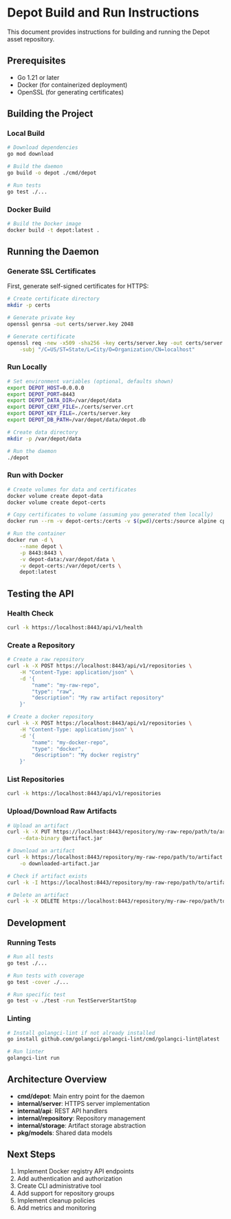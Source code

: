 # Depot Build and Run Instructions

This document provides instructions for building and running the Depot asset repository.

## Prerequisites

- Go 1.21 or later
- Docker (for containerized deployment)
- OpenSSL (for generating certificates)

## Building the Project

### Local Build

```bash
# Download dependencies
go mod download

# Build the daemon
go build -o depot ./cmd/depot

# Run tests
go test ./...
```

### Docker Build

```bash
# Build the Docker image
docker build -t depot:latest .
```

## Running the Daemon

### Generate SSL Certificates

First, generate self-signed certificates for HTTPS:

```bash
# Create certificate directory
mkdir -p certs

# Generate private key
openssl genrsa -out certs/server.key 2048

# Generate certificate
openssl req -new -x509 -sha256 -key certs/server.key -out certs/server.crt -days 365 \
    -subj "/C=US/ST=State/L=City/O=Organization/CN=localhost"
```

### Run Locally

```bash
# Set environment variables (optional, defaults shown)
export DEPOT_HOST=0.0.0.0
export DEPOT_PORT=8443
export DEPOT_DATA_DIR=/var/depot/data
export DEPOT_CERT_FILE=./certs/server.crt
export DEPOT_KEY_FILE=./certs/server.key
export DEPOT_DB_PATH=/var/depot/data/depot.db

# Create data directory
mkdir -p /var/depot/data

# Run the daemon
./depot
```

### Run with Docker

```bash
# Create volumes for data and certificates
docker volume create depot-data
docker volume create depot-certs

# Copy certificates to volume (assuming you generated them locally)
docker run --rm -v depot-certs:/certs -v $(pwd)/certs:/source alpine cp -r /source/. /certs/

# Run the container
docker run -d \
    --name depot \
    -p 8443:8443 \
    -v depot-data:/var/depot/data \
    -v depot-certs:/var/depot/certs \
    depot:latest
```

## Testing the API

### Health Check

```bash
curl -k https://localhost:8443/api/v1/health
```

### Create a Repository

```bash
# Create a raw repository
curl -k -X POST https://localhost:8443/api/v1/repositories \
    -H "Content-Type: application/json" \
    -d '{
        "name": "my-raw-repo",
        "type": "raw",
        "description": "My raw artifact repository"
    }'

# Create a docker repository
curl -k -X POST https://localhost:8443/api/v1/repositories \
    -H "Content-Type: application/json" \
    -d '{
        "name": "my-docker-repo",
        "type": "docker",
        "description": "My docker registry"
    }'
```

### List Repositories

```bash
curl -k https://localhost:8443/api/v1/repositories
```

### Upload/Download Raw Artifacts

```bash
# Upload an artifact
curl -k -X PUT https://localhost:8443/repository/my-raw-repo/path/to/artifact.jar \
    --data-binary @artifact.jar

# Download an artifact
curl -k https://localhost:8443/repository/my-raw-repo/path/to/artifact.jar \
    -o downloaded-artifact.jar

# Check if artifact exists
curl -k -I https://localhost:8443/repository/my-raw-repo/path/to/artifact.jar

# Delete an artifact
curl -k -X DELETE https://localhost:8443/repository/my-raw-repo/path/to/artifact.jar
```

## Development

### Running Tests

```bash
# Run all tests
go test ./...

# Run tests with coverage
go test -cover ./...

# Run specific test
go test -v ./test -run TestServerStartStop
```

### Linting

```bash
# Install golangci-lint if not already installed
go install github.com/golangci/golangci-lint/cmd/golangci-lint@latest

# Run linter
golangci-lint run
```

## Architecture Overview

- **cmd/depot**: Main entry point for the daemon
- **internal/server**: HTTPS server implementation
- **internal/api**: REST API handlers
- **internal/repository**: Repository management
- **internal/storage**: Artifact storage abstraction
- **pkg/models**: Shared data models

## Next Steps

1. Implement Docker registry API endpoints
2. Add authentication and authorization
3. Create CLI administrative tool
4. Add support for repository groups
5. Implement cleanup policies
6. Add metrics and monitoring